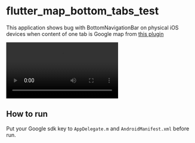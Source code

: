 # flutter_map_bottom_tabs_test

This application shows bug with BottomNavigationBar on physical iOS devices when content of one tab is Google map from [this plugin](https://pub.dartlang.org/packages/google_maps_flutter)

![](example.mp4)

## How to run

Put your Google sdk key to `AppDelegate.m` and `AndroidManifest.xml` before run.
